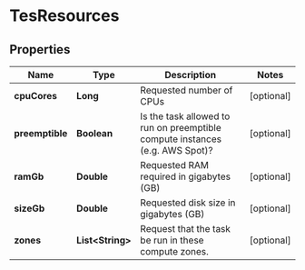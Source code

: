 
# TesResources

## Properties
Name | Type | Description | Notes
------------ | ------------- | ------------- | -------------
**cpuCores** | **Long** | Requested number of CPUs |  [optional]
**preemptible** | **Boolean** | Is the task allowed to run on preemptible compute instances (e.g. AWS Spot)? |  [optional]
**ramGb** | **Double** | Requested RAM required in gigabytes (GB) |  [optional]
**sizeGb** | **Double** | Requested disk size in gigabytes (GB) |  [optional]
**zones** | **List&lt;String&gt;** | Request that the task be run in these compute zones. |  [optional]



